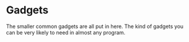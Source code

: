 # Gadgets

The smaller common gadgets are all put in here. The kind of gadgets you can be very likely to need in almost any program.
